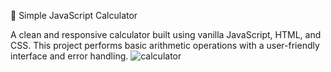 🧮 Simple JavaScript Calculator

A clean and responsive calculator built using vanilla JavaScript, HTML, and CSS. This project performs basic arithmetic operations with a user-friendly interface and error handling.
![calculator](https://github.com/user-attachments/assets/51ba367b-74b0-4beb-96f6-84e7255ab5f4)
